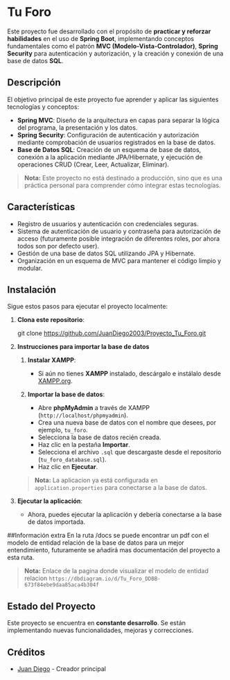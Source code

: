 # Tu Foro
Este proyecto fue desarrollado con el propósito de **practicar y reforzar habilidades** en el uso de **Spring Boot**, implementando conceptos fundamentales como el patrón **MVC (Modelo-Vista-Controlador)**, **Spring Security** para autenticación y autorización, y la creación y conexión de una base de datos **SQL**.

## Descripción

El objetivo principal de este proyecto fue aprender y aplicar las siguientes tecnologías y conceptos:
- **Spring MVC**: Diseño de la arquitectura en capas para separar la lógica del programa, la presentación y los datos.
- **Spring Security**: Configuración de autenticación y autorización mediante comprobación de usuarios registrados en la base de datos.
- **Base de Datos SQL**: Creación de un esquema de base de datos, conexión a la aplicación mediante JPA/Hibernate, y ejecución de operaciones CRUD (Crear, Leer, Actualizar, Eliminar).

> **Nota:** Este proyecto no está destinado a producción, sino que es una práctica personal para comprender cómo integrar estas tecnologías.

## Características

- Registro de usuarios y autenticación con credenciales seguras.
- Sistema de autenticación de usuario y contraseña para autorización de acceso (futuramente posible integración de diferentes roles, por ahora todos son por defecto user).
- Gestión de una base de datos SQL utilizando JPA y Hibernate.
- Organización en un esquema de MVC para mantener el código limpio y modular.

## Instalación

Sigue estos pasos para ejecutar el proyecto localmente:

1. **Clona este repositorio**:
   
   git clone https://github.com/JuanDiego2003/Proyecto_Tu_Foro.git

3. **Instrucciones para importar la base de datos**   
    1. **Instalar XAMPP**:
       - Si aún no tienes **XAMPP** instalado, descárgalo e instálalo desde [XAMPP.org](https://www.apachefriends.org/index.html).

    3. **Importar la base de datos**:
       - Abre **phpMyAdmin** a través de XAMPP (`http://localhost/phpmyadmin`).
       - Crea una nueva base de datos con el nombre que desees, por ejemplo, `tu_foro`.
       - Selecciona la base de datos recién creada.
       - Haz clic en la pestaña **Importar**.
       - Selecciona el archivo `.sql` que descargaste desde el repositorio (`tu_foro_database.sql`).
       - Haz clic en **Ejecutar**.
      > **Nota:** La aplicacion ya está configurada en `application.properties` para conectarse a la base de datos.

  4. **Ejecutar la aplicación**:
     - Ahora, puedes ejecutar la aplicación y debería conectarse a la base de datos importada.

##Información extra
En la ruta /docs se puede encontrar un pdf con el modelo de entidad relación de la base de datos para un mejor entendimiento, futuramente se añadirá mas documentación del proyecto a esta ruta.
   >**Nota:** Enlace de la pagina donde visualizar el modelo de entidad relacion `https://dbdiagram.io/d/Tu_Foro_DDBB-673f84ebe9daa85aca4b304f`

## Estado del Proyecto
Este proyecto se encuentra en **constante desarrollo**. Se están implementando nuevas funcionalidades, mejoras y correcciones.

## Créditos
- [Juan Diego](https://github.com/JuanDiego2003) - Creador principal

